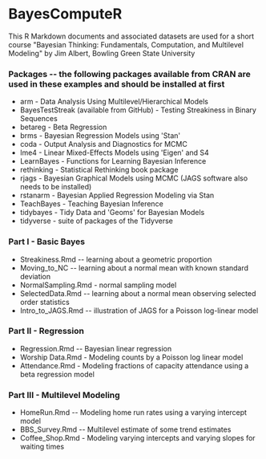# BayesComputeR

This R Markdown documents and associated datasets are used for a short course "Bayesian Thinking:  Fundamentals, Computation, and Multilevel Modeling" by Jim Albert, Bowling Green State University

### Packages -- the following packages available from CRAN are used in these examples and should be installed at first

- arm - Data Analysis Using Multilevel/Hierarchical Models
- BayesTestStreak (available from GitHub) - Testing Streakiness in Binary Sequences
- betareg - Beta Regression
- brms - Bayesian Regression Models using 'Stan'
- coda - Output Analysis and Diagnostics for MCMC
- lme4 - Linear Mixed-Effects Models using 'Eigen' and S4
- LearnBayes - Functions for Learning Bayesian Inference
- rethinking - Statistical Rethinking book package
- rjags - Bayesian Graphical Models using MCMC (JAGS software also needs to be installed)
- rstanarm - Bayesian Applied Regression Modeling via Stan
- TeachBayes - Teaching Bayesian Inference
- tidybayes - Tidy Data and 'Geoms' for Bayesian Models
- tidyverse - suite of packages of the Tidyverse

### Part I - Basic Bayes

- Streakiness.Rmd -- learning about a geometric proportion
- Moving_to_NC -- learning about a normal mean with known standard deviation
- NormalSampling.Rmd - normal sampling model
- SelectedData.Rmd -- learning about a normal mean observing selected order statistics
- Intro_to_JAGS.Rmd -- illustration of JAGS for a Poisson log-linear model

### Part II - Regression

- Regression.Rmd -- Bayesian linear regression
- Worship Data.Rmd - Modeling counts by a Poisson log linear model
- Attendance.Rmd - Modeling fractions of capacity attendance using a beta regression model

### Part III - Multilevel Modeling

- HomeRun.Rmd -- Modeling home run rates using a varying intercept model
- BBS_Survey.Rmd -- Multilevel estimate of some trend estimates
- Coffee_Shop.Rmd - Modeling varying intercepts and varying slopes for waiting times

